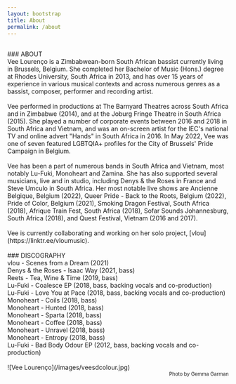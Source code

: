```yaml
---
layout: bootstrap
title: About
permalink: /about
---
```


<br />
### ABOUT
<br />
Vee Lourenço is a Zimbabwean-born South African bassist currently living in Brussels, Belgium. She completed her Bachelor of Music (Hons.) degree at Rhodes University, South Africa in 2013, and has over 15 years of experience in various musical contexts and across numerous genres as a bassist, composer, performer and recording artist. 
<br />
<br />
Vee performed in productions at The Barnyard Theatres across South Africa and in Zimbabwe (2014), and at the Joburg Fringe Theatre in South Africa (2015). She played a number of corporate events between 2016 and 2018 in South Africa and Vietnam, and was an on-screen artist for the IEC's national TV and online advert "Hands" in South Africa in 2016. In May 2022, Vee was one of seven featured LGBTQIA+ profiles for the City of Brussels' Pride Campaign in Belgium.
<br />
<br />
Vee has been a part of numerous bands in South Africa and Vietnam, most notably Lu-Fuki, Monoheart and Zamina. She has also supported several musicians, live and in studio, including Denys & the Roses in France and Steve Umculo in South Africa. Her most notable live shows are Ancienne Belgique, Belgium (2022), Queer Pride - Back to the Roots, Belgium (2022), Pride of Color, Belgium (2021), Smoking Dragon Festival, South Africa (2018), Afrique Train Fest, South Africa (2018), Sofar Sounds Johannesburg, South Africa (2018), and Quest Festival, Vietnam (2016 and 2017).
<br />
<br />
Vee is currently collaborating and working on her solo project, [vlou](https://linktr.ee/vloumusic).
<br />
<br />
### DISCOGRAPHY
<br />
vlou - Scenes from a Dream (2021)
<br />
Denys & the Roses - Isaac Way (2021, bass)
<br />
Reets - Tea, Wine & Time (2019, bass)
<br />
Lu-Fuki - Coalesce EP (2018, bass, backing vocals and co-production)
<br />
Lu-Fuki - Love You at Pace (2018, bass, backing vocals and co-production)
<br />
Monoheart - Coils (2018, bass)
<br />
Monoheart - Hunted (2018, bass)
<br />
Monoheart - Sparta (2018, bass)
<br />
Monoheart - Coffee (2018, bass)
<br />
Monoheart - Unravel (2018, bass)
<br />
Monoheart - Entropy (2018, bass)
<br />
Lu-Fuki - Bad Body Odour EP (2012, bass, backing vocals and co-production)
<br />
<br />
![Vee Lourenço](/images/veesdcolour.jpg)
<div style="text-align: right; font-size: 0.8em"> Photo by Gemma Garman </div>